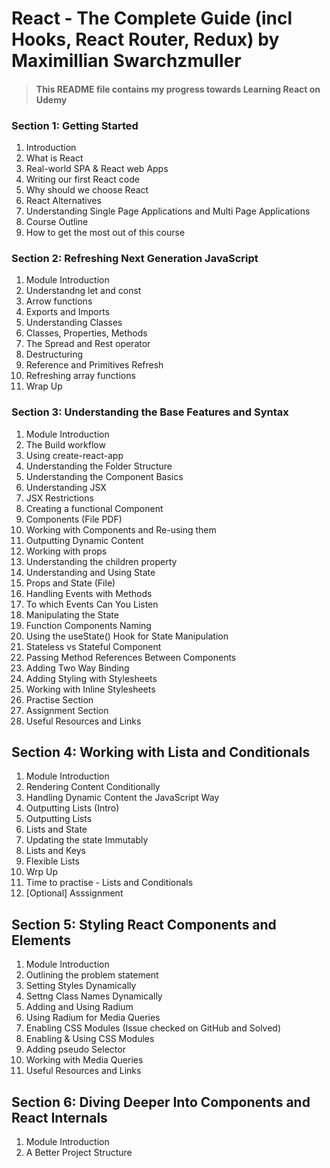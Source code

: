 # React - The Complete Guide (incl Hooks, React Router, Redux) by Maximillian Swarchzmuller

> #### This README file contains my progress towards Learning React on Udemy

### Section 1: Getting Started

1. Introduction
2. What is React
3. Real-world SPA & React web Apps
4. Writing our first React code
5. Why should we choose React
6. React Alternatives
7. Understanding Single Page Applications and Multi Page Applications
8. Course Outline
9. How to get the most out of this course

### Section 2: Refreshing Next Generation JavaScript

1. Module Introduction
2. Understandng let and const
3. Arrow functions
4. Exports and Imports
5. Understanding Classes
6. Classes, Properties, Methods
7. The Spread and Rest operator
8. Destructuring
9. Reference and Primitives Refresh
10. Refreshing array functions
11. Wrap Up

### Section 3: Understanding the Base Features and Syntax

1. Module Introduction
2. The Build workflow
3. Using create-react-app
4. Understanding the Folder Structure
5. Understanding the Component Basics
6. Understanding JSX
7. JSX Restrictions
8. Creating a functional Component
9. Components (File PDF)
10. Working with Components and Re-using them
11. Outputting Dynamic Content
12. Working with props
13. Understanding the children property
14. Understanding and Using State
15. Props and State (File)
16. Handling Events with Methods
17. To which Events Can You Listen
18. Manipulating the State
19. Function Components Naming
20. Using the useState() Hook for State Manipulation
21. Stateless vs Stateful Component
22. Passing Method References Between Components
23. Adding Two Way Binding
24. Adding Styling with Stylesheets
25. Working with Inline Stylesheets
26. Practise Section
27. Assignment Section
28. Useful Resources and Links

## Section 4: Working with Lista and Conditionals

1. Module Introduction
2. Rendering Content Conditionally
3. Handling Dynamic Content the JavaScript Way
4. Outputting Lists (Intro)
5. Outputting Lists
6. Lists and State
7. Updating the state Immutably
8. Lists and Keys
9. Flexible Lists
10. Wrp Up
11. Time to practise - Lists and Conditionals
12. [Optional] Asssignment

## Section 5: Styling React Components and Elements

1. Module Introduction
2. Outlining the problem statement
3. Setting Styles Dynamically
4. Settng Class Names Dynamically
5. Adding and Using Radium
6. Using Radium for Media Queries
7. Enabling CSS Modules (Issue checked on GitHub and Solved)
8. Enabling & Using CSS Modules
9. Adding pseudo Selector
10. Working with Media Queries
11. Useful Resources and Links

## Section 6: Diving Deeper Into Components and React Internals

1. Module Introduction
2. A Better Project Structure
